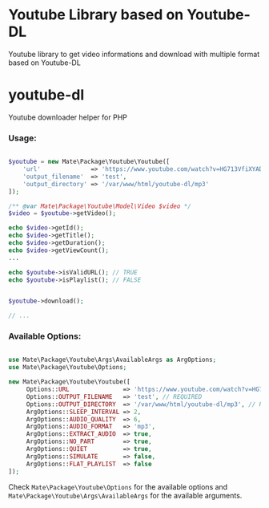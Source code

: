 # Youtube Library based on Youtube-DL
Youtube library to get video informations and download with multiple format based on Youtube-DL

# youtube-dl
 Youtube downloader helper for PHP

### Usage:

```php

$youtube = new Mate\Package\Youtube\Youtube([
    'url'              => 'https://www.youtube.com/watch?v=HG713VfiXYAD',
    'output_filename'  => 'test',
    'output_directory' => '/var/www/html/youtube-dl/mp3'
]);

/** @var Mate\Package\Youtube\Model\Video $video */
$video = $youtube->getVideo();

echo $video->getId();
echo $video->getTitle();
echo $video->getDuration();
echo $video->getViewCount();
...

echo $youtube->isValidURL(); // TRUE
echo $youtube->isPlaylist(); // FALSE


$youtube->download();

// ...

```

### Available Options:

```php

use Mate\Package\Youtube\Args\AvailableArgs as ArgOptions;
use Mate\Package\Youtube\Options;

new Mate\Package\Youtube\Youtube([
     Options::URL               => 'https://www.youtube.com/watch?v=HG713VfiXYAD', // REQUIRED
     Options::OUTPUT_FILENAME   => 'test', // REQUIRED
     Options::OUTPUT_DIRECTORY  => '/var/www/html/youtube-dl/mp3', // REQUIRED
     ArgOptions::SLEEP_INTERVAL => 2,
     ArgOptions::AUDIO_QUALITY  => 6,
     ArgOptions::AUDIO_FORMAT   => 'mp3',
     ArgOptions::EXTRACT_AUDIO  => true,
     ArgOptions::NO_PART        => true,
     ArgOptions::QUIET          => true,
     ArgOptions::SIMULATE       => false,
     ArgOptions::FLAT_PLAYLIST  => false
]);

```

Check `Mate\Package\Youtube\Options` for the available options and `Mate\Package\Youtube\Args\AvailableArgs` for the available arguments.

